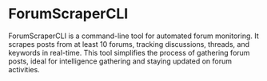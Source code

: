 # ForumScraperCLI
 ForumScraperCLI is a command-line tool for automated forum monitoring. It scrapes posts from at least 10 forums, tracking discussions, threads, and keywords in real-time. This tool simplifies the process of gathering forum posts, ideal for intelligence gathering and staying updated on forum activities.

